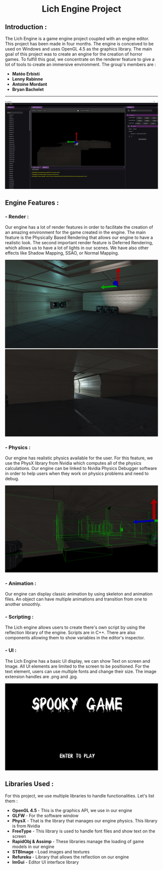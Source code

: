 <html>
<link href="style.css" rel="stylesheet">

<h1 align="center"> Lich Engine Project</h1>

<h2> Introduction : </h2>
The Lich Engine is a game engine project coupled with an engine editor. This project has been made in four months. The engine is conceived to be used on Windows and uses OpenGL 4.5 as the graphics library. The main goal of this project was to create an engine for the creation of horror games. To fulfill this goal, we concentrate on the renderer feature to give a lot of tools to create an immersive environment. The group's members are :
<div class= name>
<b>
<ul>
    <li> Matéo Erbisti
    <li> Lenny Rabinne
    <li> Antoine Mordant
    <li> Bryan Bachelet
</ul>
</b>

</div>
<hr>
<p align="center">
<img src= "ScreenShots/ScreenShot1.png"/>
</p>
<h2> Engine Features : </h2>

<h3><b> - Render :</b></h3> 
Our engine has a lot of render features in order to facilitate the creation of an amazing environment for the game created in the engine. The main feature is the Physically Based Rendering that allows our engine to have a realistic look. The second important render feature is Deferred Rendering, which allows us to have a lot of lights in our scenes. We have also other effects like Shadow Mapping, SSAO, or Normal Mapping.

<p align="left">
<img src= "ScreenShots/Screenshot2.png"/>
<img src= "ScreenShots/Screenshot3.png"/>
</p>

<p>
<h3><b> - Physics :</b></h3>
Our engine has realistic physics available for the user. For this feature, we use the PhysX library from Nvidia which computes all of the physics calculations. Our engine can be linked to Nvidia Physics Debugger software in order to help users when they work on physics problems and need to debug.
 <p align="center">
<img src= "ScreenShots/Screenshot4.png"/>
</p>
 <p>
<div class="Part"> 
    <div class = "One">
        <h3><b> - Animation :</b></h3>
        Our engine can display classic animation by using skeleton and animation files. An object can have multiple animations and transition from one to another smoothly.
        <p>
    </div>
    <div class = "Two">
        <h3><b> - Scripting :</b></h3>
        The Lich engine allows users to create there's own script by using the reflection library of the engine. Scripts are in C++. There are also components allowing them to show variables in the editor's inspector.
        <p>
    </div>
</div>
<h3><b> - UI :</b></h3>
The Lich Engine has a basic UI display, we can show Text on screen and Image. All UI elements are limited to the screen to be positioned. For the text element, users can use multiple fonts and change their size. The image extension handles are .png and .jpg.
<p align="center">
<img src= "ScreenShots/Screenshot5.png"/>
</p>
 <p>
 <h2> Libraries Used : </h2>
For this project, we use multiple libraries to handle functionalities. Let's list them :
 <ul>
    <li> <b>OpenGL 4.5 </b> - This is the graphics API, we use in our engine
    <li> <b>GLFW </b> - For the software window
    <li> <b>PhysX</b> - That is the library that manages our engine physics. This library is from Nvidia
    <li> <b>FreeType</b> - This library is used to handle font files and show text on the screen
    <li> <b>RapidObj & Assimp </b> - These libraries manage the loading of game models in our engine
    <li> <b>STBImage</b> - Load images and textures
    <li> <b>Refureku</b> - Library that allows the reflection on our engine
    <li> <b>ImGui</b> - Editor UI interface library
</ul>

